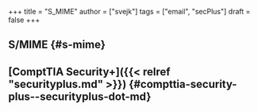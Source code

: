 +++
title = "S_MIME"
author = ["svejk"]
tags = ["email", "secPlus"]
draft = false
+++

## S/MIME {#s-mime}


## [ComptTIA Security+]({{< relref "securityplus.md" >}}) {#compttia-security-plus--securityplus-dot-md}
